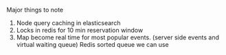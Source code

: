 Major things to note

1) Node query caching in elasticsearch
2) Locks in redis for 10 min reservation window
3) Map become real time for most popular events. (server side events and virtual waiting queue) Redis sorted queue we can use